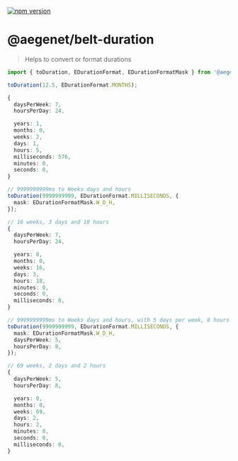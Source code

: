 [![npm version](https://img.shields.io/npm/v/@aegenet/belt-duration.svg)](https://www.npmjs.com/package/@aegenet/belt-duration)
<br>

# @aegenet/belt-duration

> Helps to convert or format durations

```typescript
import { toDuration, EDurationFormat, EDurationFormatMask } from '@aegenet/belt-duration';

toDuration(12.5, EDurationFormat.MONTHS);

{
  daysPerWeek: 7,
  hoursPerDay: 24,

  years: 1,
  months: 0,
  weeks: 2,
  days: 1,
  hours: 5,
  milliseconds: 576,
  minutes: 0,
  seconds: 0,
}

// 9999999999ms to Weeks days and hours
toDuration(9999999999, EDurationFormat.MILLISECONDS, {
  mask: EDurationFormatMask.W_D_H,
});

// 16 weeks, 3 days and 18 hours
{
  daysPerWeek: 7,
  hoursPerDay: 24,

  years: 0,
  months: 0,
  weeks: 16,
  days: 3,
  hours: 18,
  minutes: 0,
  seconds: 0,
  milliseconds: 0,
}

// 9999999999ms to Weeks days and hours, with 5 days per week, 8 hours per day
toDuration(9999999999, EDurationFormat.MILLISECONDS, {
  mask: EDurationFormatMask.W_D_H,
  daysPerWeek: 5,
  hoursPerDay: 8,
});

// 69 weeks, 2 days and 2 hours
{
  daysPerWeek: 5,
  hoursPerDay: 8,

  years: 0,
  months: 0,
  weeks: 69,
  days: 2,
  hours: 2,
  minutes: 0,
  seconds: 0,
  milliseconds: 0,
}
```
